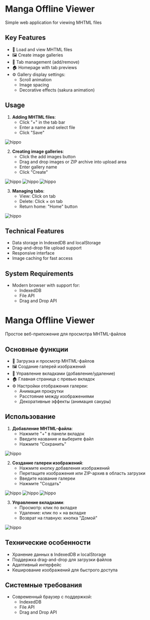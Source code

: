 # Manga Offline Viewer

Simple web application for viewing MHTML files

## Key Features

- 📂 Load and view MHTML files
- 🖼️ Create image galleries
- 📌 Tab management (add/remove)
- 🏠 Homepage with tab previews
- ⚙️ Gallery display settings:
  - Scroll animation
  - Image spacing
  - Decorative effects (sakura animation)

## Usage

1. **Adding MHTML files**:
   - Click "+" in the tab bar
   - Enter a name and select file
   - Click "Save"

![hippo](https://media0.giphy.com/media/v1.Y2lkPTc5MGI3NjExdnhwMWRheXUwZWhkNjhwN2x2MzMzNXN0czh3NzBzMTczMTBqN3lnZyZlcD12MV9pbnRlcm5hbF9naWZfYnlfaWQmY3Q9Zw/fcxxhZGqX8kJezP3rN/giphy.gif)

2. **Creating image galleries**:
   - Click the add images button
   - Drag and drop images or ZIP archive into upload area
   - Enter gallery name
   - Click "Create"

![hippo](https://media1.giphy.com/media/v1.Y2lkPTc5MGI3NjExdm1lY2tkazk2NTM4aWF3MnM0M2szeXpmcTMzZ2F0MWx6bWdlbzZteSZlcD12MV9pbnRlcm5hbF9naWZfYnlfaWQmY3Q9Zw/YxUcEHyY1GtbnEf8cN/giphy.gif)
![hippo](https://media2.giphy.com/media/v1.Y2lkPTc5MGI3NjExZ2d5b3I1bTRqMzdreXJ6OGNoOTUxeTR0cGh1cmV3MmYxM3F2cmE0eiZlcD12MV9pbnRlcm5hbF9naWZfYnlfaWQmY3Q9Zw/JqhInw9LRpcJZnvY0Y/giphy.gif)
![hippo](https://media1.giphy.com/media/v1.Y2lkPTc5MGI3NjExNnVzZG91OThjMDRrcTMxYWI3N3B0dmpwdTEzbWpiZGQ1ZmdqdWRvYiZlcD12MV9pbnRlcm5hbF9naWZfYnlfaWQmY3Q9Zw/GI4VUHN3zMFu8k3Fzb/giphy.gif)

3. **Managing tabs**:
   - View: Click on tab
   - Delete: Click × on tab
   - Return home: "Home" button
   
![hippo](https://media3.giphy.com/media/v1.Y2lkPTc5MGI3NjExYjBhemJzODkxYmJwejZlNjNzYmoyNWhjY20ydDRnMnZkbXNuc2QxYiZlcD12MV9pbnRlcm5hbF9naWZfYnlfaWQmY3Q9Zw/B7UsVvmirunqu9HSgU/giphy.gif)

## Technical Features

- Data storage in IndexedDB and localStorage
- Drag-and-drop file upload support
- Responsive interface
- Image caching for fast access

## System Requirements

- Modern browser with support for:
  - IndexedDB
  - File API
  - Drag and Drop API

# Manga Offline Viewer

Простое веб-приложение для просмотра MHTML-файлов

## Основные функции

- 📂 Загрузка и просмотр MHTML-файлов
- 🖼️ Создание галерей изображений
- 📌 Управление вкладками (добавление/удаление)
- 🏠 Главная страница с превью вкладок
- ⚙️ Настройки отображения галереи:
  - Анимация прокрутки
  - Расстояние между изображениями
  - Декоративные эффекты (анимация сакуры)

## Использование

1. **Добавление MHTML-файла**:
   - Нажмите "+" в панели вкладок
   - Введите название и выберите файл
   - Нажмите "Сохранить"

![hippo](https://media0.giphy.com/media/v1.Y2lkPTc5MGI3NjExdnhwMWRheXUwZWhkNjhwN2x2MzMzNXN0czh3NzBzMTczMTBqN3lnZyZlcD12MV9pbnRlcm5hbF9naWZfYnlfaWQmY3Q9Zw/fcxxhZGqX8kJezP3rN/giphy.gif)

2. **Создание галереи изображений**:
   - Нажмите кнопку добавления изображений
   - Перетащите изображения или ZIP-архив в область загрузки
   - Введите название галереи
   - Нажмите "Создать"

![hippo](https://media1.giphy.com/media/v1.Y2lkPTc5MGI3NjExdm1lY2tkazk2NTM4aWF3MnM0M2szeXpmcTMzZ2F0MWx6bWdlbzZteSZlcD12MV9pbnRlcm5hbF9naWZfYnlfaWQmY3Q9Zw/YxUcEHyY1GtbnEf8cN/giphy.gif)
![hippo](https://media2.giphy.com/media/v1.Y2lkPTc5MGI3NjExZ2d5b3I1bTRqMzdreXJ6OGNoOTUxeTR0cGh1cmV3MmYxM3F2cmE0eiZlcD12MV9pbnRlcm5hbF9naWZfYnlfaWQmY3Q9Zw/JqhInw9LRpcJZnvY0Y/giphy.gif)
![hippo](https://media1.giphy.com/media/v1.Y2lkPTc5MGI3NjExNnVzZG91OThjMDRrcTMxYWI3N3B0dmpwdTEzbWpiZGQ1ZmdqdWRvYiZlcD12MV9pbnRlcm5hbF9naWZfYnlfaWQmY3Q9Zw/GI4VUHN3zMFu8k3Fzb/giphy.gif)

3. **Управление вкладками**:
   - Просмотр: клик по вкладке
   - Удаление: клик по × на вкладке
   - Возврат на главную: кнопка "Домой"

![hippo](https://media3.giphy.com/media/v1.Y2lkPTc5MGI3NjExYjBhemJzODkxYmJwejZlNjNzYmoyNWhjY20ydDRnMnZkbXNuc2QxYiZlcD12MV9pbnRlcm5hbF9naWZfYnlfaWQmY3Q9Zw/B7UsVvmirunqu9HSgU/giphy.gif)

## Технические особенности

- Хранение данных в IndexedDB и localStorage
- Поддержка drag-and-drop для загрузки файлов
- Адаптивный интерфейс
- Кеширование изображений для быстрого доступа

## Системные требования

- Современный браузер с поддержкой:
  - IndexedDB
  - File API
  - Drag and Drop API          